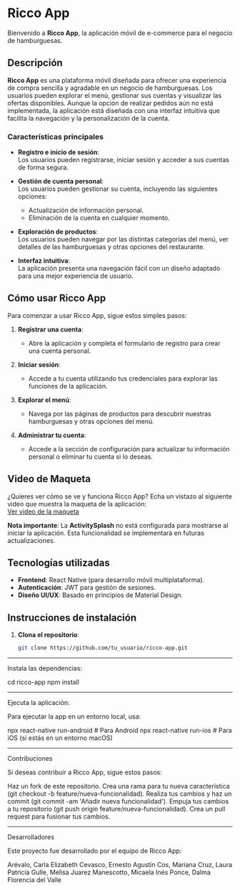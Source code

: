 # Ricco App

Bienvenido a **Ricco App**, la aplicación móvil de e-commerce para el negocio de hamburguesas.

## Descripción

**Ricco App** es una plataforma móvil diseñada para ofrecer una experiencia de compra sencilla y agradable en un negocio de hamburguesas. Los usuarios pueden explorar el menú, gestionar sus cuentas y visualizar las ofertas disponibles. Aunque la opción de realizar pedidos aún no está implementada, la aplicación está diseñada con una interfaz intuitiva que facilita la navegación y la personalización de la cuenta.

### **Características principales**

- **Registro e inicio de sesión**:  
Los usuarios pueden registrarse, iniciar sesión y acceder a sus cuentas de forma segura.

- **Gestión de cuenta personal**:  
Los usuarios pueden gestionar su cuenta, incluyendo las siguientes opciones:
  - Actualización de información personal.
  - Eliminación de la cuenta en cualquier momento.

- **Exploración de productos**:  
Los usuarios pueden navegar por las distintas categorías del menú, ver detalles de las hamburguesas y otras opciones del restaurante.

- **Interfaz intuitiva**:  
La aplicación presenta una navegación fácil con un diseño adaptado para una mejor experiencia de usuario.

## Cómo usar Ricco App

Para comenzar a usar Ricco App, sigue estos simples pasos:

1. **Registrar una cuenta**:  
   - Abre la aplicación y completa el formulario de registro para crear una cuenta personal.
   
2. **Iniciar sesión**:  
   - Accede a tu cuenta utilizando tus credenciales para explorar las funciones de la aplicación.

3. **Explorar el menú**:  
   - Navega por las páginas de productos para descubrir nuestras hamburguesas y otras opciones del menú.
   
4. **Administrar tu cuenta**:  
   - Accede a la sección de configuración para actualizar tu información personal o eliminar tu cuenta si lo deseas.

## Video de Maqueta

¿Quieres ver cómo se ve y funciona Ricco App? Echa un vistazo al siguiente video que muestra la maqueta de la aplicación:  
[Ver video de la maqueta](https://www.youtube.com/watch?v=DL9KUXR6U98)

**Nota importante**: La **ActivitySplash** no está configurada para mostrarse al iniciar la aplicación. Esta funcionalidad se implementará en futuras actualizaciones.

## Tecnologías utilizadas

- **Frontend**: React Native (para desarrollo móvil multiplataforma).
- **Autenticación**: JWT para gestión de sesiones.
- **Diseño UI/UX**: Basado en principios de Material Design.

## Instrucciones de instalación

1. **Clona el repositorio**:

   ```bash
   git clone https://github.com/tu_usuario/ricco-app.git

---

Instala las dependencias:

cd ricco-app
npm install

---

Ejecuta la aplicación:

Para ejecutar la app en un entorno local, usa:

npx react-native run-android   # Para Android
npx react-native run-ios       # Para iOS (si estás en un entorno macOS)

---

Contribuciones

Si deseas contribuir a Ricco App, sigue estos pasos:

Haz un fork de este repositorio.
Crea una rama para tu nueva característica (git checkout -b feature/nueva-funcionalidad).
Realiza tus cambios y haz un commit (git commit -am 'Añadir nueva funcionalidad').
Empuja tus cambios a tu repositorio (git push origin feature/nueva-funcionalidad).
Crea un pull request para fusionar tus cambios.

---

Desarrolladores

Este proyecto fue desarrollado por el equipo de Ricco App:

Arévalo, Carla Elizabeth
Cevasco, Ernesto Agustín
Cos, Mariana
Cruz, Laura Patricia
Gulle, Melisa
Juarez Manescotto, Micaela Inés
Ponce, Dalma Florencia del Valle

